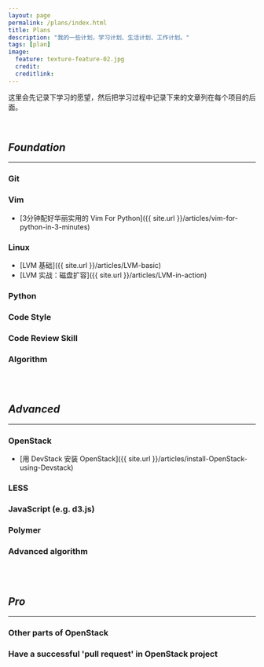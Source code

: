 ```yaml
---
layout: page
permalink: /plans/index.html
title: Plans
description: "我的一些计划，学习计划、生活计划、工作计划。"
tags: [plan]
image:
  feature: texture-feature-02.jpg
  credit: 
  creditlink: 
---
```


这里会先记录下学习的愿望，然后把学习过程中记录下来的文章列在每个项目的后面。

<br />

## *Foundation*
---

### Git

### Vim
* [3分钟配好华丽实用的 Vim For Python]({{ site.url }}/articles/vim-for-python-in-3-minutes)

### Linux
* [LVM 基础]({{ site.url }}/articles/LVM-basic)
* [LVM 实战：磁盘扩容]({{ site.url }}/articles/LVM-in-action)

### Python

### Code Style

### Code Review Skill

### Algorithm

<br />
<br />

## *Advanced*
---

### OpenStack
* [用 DevStack 安装 OpenStack]({{ site.url }}/articles/install-OpenStack-using-Devstack)

### LESS

### JavaScript (e.g. d3.js)

### Polymer

### Advanced algorithm

<br />
<br />

## *Pro*
---

### Other parts of OpenStack

### Have a successful 'pull request' in OpenStack project

<br />
